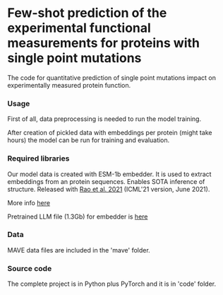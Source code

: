 # Few-shot prediction of the experimental functional measurements for proteins with single point mutations

The code for quantitative prediction of single point mutations impact on experimentally measured protein function.

### Usage

First of all, data preprocessing is needed to run the model training.

After creation of pickled data with embeddings per protein (might take hours) the model can be run for training and evaluation.

### Required libraries

Our model data is created with ESM-1b embedder. 
It is used to extract embeddings from an protein sequences. Enables SOTA inference of structure. Released with [Rao et al. 2021](https://www.biorxiv.org/content/10.1101/2021.02.12.430858v2) 
(ICML'21 version, June 2021).


More info [here](https://github.com/facebookresearch/esm)

Pretrained LLM file (1.3Gb) for embedder is [here](https://dl.fbaipublicfiles.com/fair-esm/models/esm_msa1b_t12_100M_UR50S.pt)

### Data

MAVE data files are included in the 'mave' folder.

### Source code

The complete project is in Python plus PyTorch and it is in 'code' folder.


